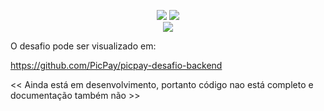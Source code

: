 <p align="center">
  <img src="https://img.shields.io/badge/Kotlin-000?&style=for-the-badge&logo=kotlin&logoColor=yellow"/>
  <img src="https://img.shields.io/badge/Spring-000?style=for-the-badge&logo=spring&logoColor=green"/>
  <br><img src="http://img.shields.io/static/v1?label=STATUS&message=EM%20DESENVOLVIMENTO&color=red&style=for-the-badge"/>
</p>

O desafio pode ser visualizado em:

https://github.com/PicPay/picpay-desafio-backend


<< Ainda está em desenvolvimento, portanto código nao está completo e documentação também não >>